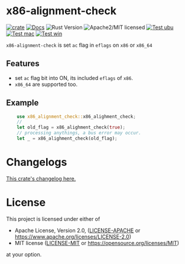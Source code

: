 # x86-alignment-check

[![crate][crate-image]][crate-link]
[![Docs][docs-image]][docs-link]
![Rust Version][rustc-image]
![Apache2/MIT licensed][license-image]
[![Test ubu][test-ubuntu-image]][test-ubuntu-link]
[![Test mac][test-windows-image]][test-windows-link]
[![Test win][test-macos-image]][test-macos-link]

`x86-alignment-check` is set `ac` flag in `eflags` on `x86` or `x86_64`

## Features
- set `ac` flag bit into ON, its included `eflags` of `x86`.
- `x86_64` are supported too.

## Example
```rust
    use x86_alignment_check::x86_alighment_check;
    //
    let old_flag = x86_alighment_check(true);
    // processing anythings, a bus error may occur.
    let _ = x86_alighment_check(old_flag);
```

# Changelogs

[This crate's changelog here.](https://github.com/aki-akaguma/x86-alignment-check/blob/main/CHANGELOG.md)

# License

This project is licensed under either of

 * Apache License, Version 2.0, ([LICENSE-APACHE](LICENSE-APACHE) or
   https://www.apache.org/licenses/LICENSE-2.0)
 * MIT license ([LICENSE-MIT](LICENSE-MIT) or
   https://opensource.org/licenses/MIT)

at your option.

[//]: # (badges)

[crate-image]: https://img.shields.io/crates/v/x86-alignment-check.svg
[crate-link]: https://crates.io/crates/x86-alignment-check
[docs-image]: https://docs.rs/x86-alignment-check/badge.svg
[docs-link]: https://docs.rs/x86-alignment-check/
[rustc-image]: https://img.shields.io/badge/rustc-1.59+-blue.svg
[license-image]: https://img.shields.io/badge/license-Apache2.0/MIT-blue.svg
[test-ubuntu-image]: https://github.com/aki-akaguma/x86-alignment-check/actions/workflows/test-ubuntu.yml/badge.svg
[test-ubuntu-link]: https://github.com/aki-akaguma/x86-alignment-check/actions/workflows/test-ubuntu.yml
[test-macos-image]: https://github.com/aki-akaguma/x86-alignment-check/actions/workflows/test-macos.yml/badge.svg
[test-macos-link]: https://github.com/aki-akaguma/x86-alignment-check/actions/workflows/test-macos.yml
[test-windows-image]: https://github.com/aki-akaguma/x86-alignment-check/actions/workflows/test-windows.yml/badge.svg
[test-windows-link]: https://github.com/aki-akaguma/x86-alignment-check/actions/workflows/test-windows.yml
